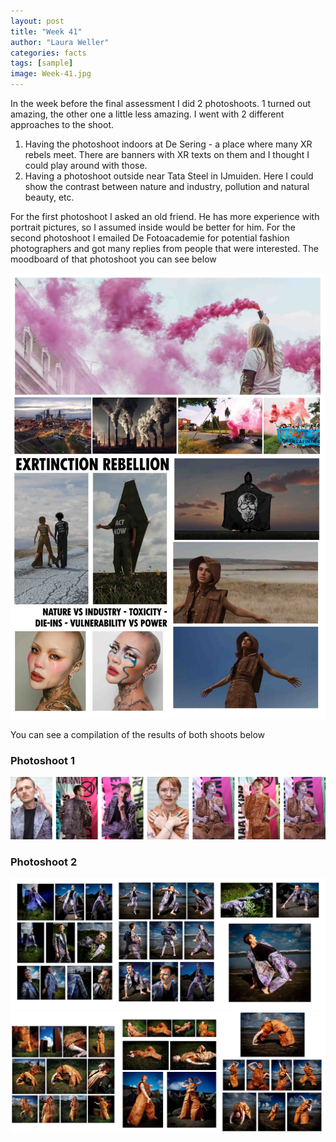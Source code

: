 ```yaml
---
layout: post
title: "Week 41"
author: "Laura Weller"
categories: facts
tags: [sample]
image: Week-41.jpg
---
```


In the week before the final assessment I did 2 photoshoots. 1 turned out amazing, the other one a little less amazing. I went with 2 different approaches to the shoot. 
1. Having the photoshoot indoors at De Sering - a place where many XR rebels meet. There are banners with XR texts on them and I thought I could play around with those. 
2. Having a photoshoot outside near Tata Steel in IJmuiden. Here I could show the contrast between nature and industry, pollution and natural beauty, etc.

For the first photoshoot I asked an old friend. He has more experience with portrait pictures, so I assumed inside would be better for him. 
For the second photoshoot I emailed De Fotoacademie for potential fashion photographers and got many replies from people that were interested. The moodboard of that photoshoot you can see below

<img src="./assets/img/Week-41e.jpg" alt="Week-41e"> 

You can see a compilation of the results of both shoots below

### Photoshoot 1

<img src="./assets/img/Week-41c.jpg" alt="Week-41c"> 

### Photoshoot 2

<img src="./assets/img/Week-41a.jpg" alt="Week-41a"> 
<img src="./assets/img/Week-41b.jpg" alt="Week-41b"> 